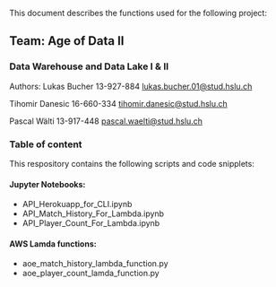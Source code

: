 This document describes the functions used for the following project:

## Team: Age of Data II

### Data Warehouse and Data Lake I & II
	
Authors: 	Lukas Bucher
13-927-884
lukas.bucher.01@stud.hslu.ch

Tihomir Danesic
16-660-334
tihomir.danesic@stud.hslu.ch

Pascal Wälti
13-917-448
pascal.waelti@stud.hslu.ch

### Table of content

This respository contains the following scripts and code snipplets:

#### Jupyter Notebooks:
- API_Herokuapp_for_CLI.ipynb
- API_Match_History_For_Lambda.ipynb
- API_Player_Count_For_Lambda.ipynb
#### AWS Lamda functions:
- aoe_match_history_lambda_function.py
- aoe_player_count_lamda_function.py

